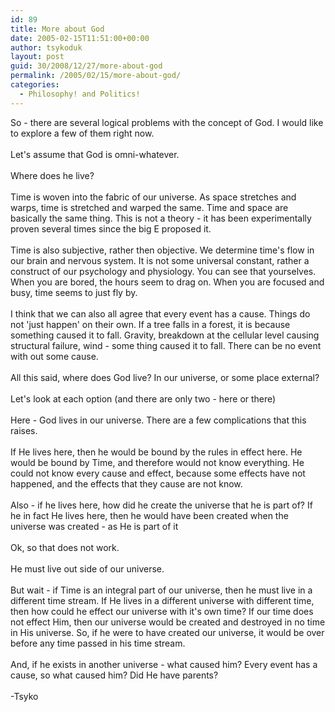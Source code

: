 ```yaml
---
id: 89
title: More about God
date: 2005-02-15T11:51:00+00:00
author: tsykoduk
layout: post
guid: 30/2008/12/27/more-about-god
permalink: /2005/02/15/more-about-god/
categories:
  - Philosophy! and Politics!
---
```

<p>So - there are several logical problems with the concept of God. I would like to explore a few of them right now.<br /><br />Let's assume that God is omni-whatever.<br /><br />Where does he live?<br /><br />Time is woven into the fabric of our universe. As space stretches and warps, time is stretched and warped the same.  Time and space are basically the same thing. This is not a theory - it has been experimentally proven several times since the big E proposed it.<br /><br />Time is also subjective, rather then objective. We determine time's flow in our brain and nervous system. It is not some universal constant, rather a construct of our psychology and physiology.  You can see that yourselves. When you are bored, the hours seem to drag on. When you are focused and busy, time seems to just fly by.<br /><br />I think that we can also all agree that every event has a cause. Things do not 'just happen' on their own. If a tree falls in a forest, it is because something caused it to fall. Gravity, breakdown at the cellular level causing structural failure, wind - some thing caused it to fall. There can be no event with out some cause.<br /><br />All this said, where does God live? In our universe, or some place external?<br /><br />Let's look at each option (and there are only two - here or there)<br /><br />Here - God lives in our universe. There are a few complications that this raises.<br /><br />If He lives here, then he would be bound by the rules in effect here. He would be bound by Time, and therefore would not know everything. He could not know every cause and effect, because some effects have not happened, and the effects that they cause are not know.<br /><br />Also - if he lives here, how did he create the universe that he is part of? If he in fact He lives here, then he would have been created when the universe was created - as He is part of it<br /><br />Ok, so that does not work.<br /><br />He must live out side of our universe.<br /><br />But wait - if Time is an integral part of our universe, then he must live in a different time stream. If He lives in a different universe with different time, then how could he effect our universe with it's own time? If our time does not effect Him, then our universe would be created and destroyed in no time in His universe. So, if he were to have created our universe, it would be over before any time passed in his time stream.<br /><br />And, if he exists in another universe - what caused him? Every event has a cause, so what caused him? Did He have parents?<br /><br />-Tsyko</p>
